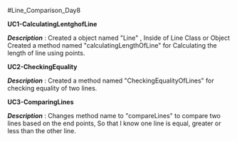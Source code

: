 #Line_Comparison_Day8

**UC1-CalculatingLentghofLine**

_**Description**_ : Created a object named "Line" , Inside of Line Class or Object Created a method named "calculatingLengthOfLine" for Calculating the length of line using points.

**UC2-CheckingEquality**

_**Description**_ : Created a method named "CheckingEqualityOfLines" for checking equality of two lines.

**UC3-ComparingLines**

_**Description**_ : Changes method name to "compareLines" to compare two lines based on the end points, So that I know one line is equal, greater or less than the other line.
